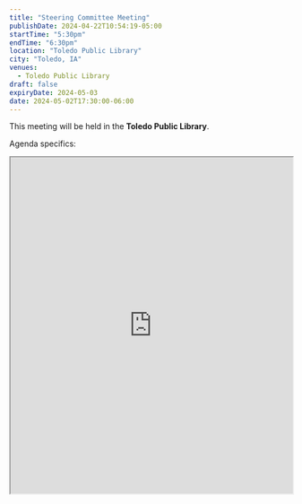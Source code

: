 ```yaml
---
title: "Steering Committee Meeting"
publishDate: 2024-04-22T10:54:19-05:00
startTime: "5:30pm"
endTime: "6:30pm"
location: "Toledo Public Library"
city: "Toledo, IA"
venues:
  - Toledo Public Library
draft: false
expiryDate: 2024-05-03
date: 2024-05-02T17:30:00-06:00
--- 
```


This meeting will be held in the **Toledo Public Library**.

Agenda specifics:  

<iframe src="https://docs.google.com/document/d/e/2PACX-1vTdOP2yl-kYvKzROB_-IIthhjSuLQA-KL1W_Y9WxP_V52KWzYlNeSFQ0X23m-nGVJj4wzU29E03RssI/pub?embedded=true" width="100%" height="600"></iframe>

<!-- Will be posted as soon as they are available. Check back here often. -->

<!-- ![June 2023 Agenda](images/Healthy-Hometown-Agenda-for-June-2023.png)  -->